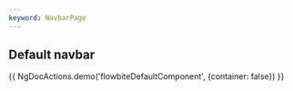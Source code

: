```yaml
---
keyword: NavbarPage
---
```


## Default navbar

{{ NgDocActions.demo('flowbiteDefaultComponent', {container: false}) }}

```html file="./_default.component.ts"#L10-L14 group="default" name="html"

```

```typescript file="./_default.component.ts"#L1-L1 group="default" name="typescript"

```
